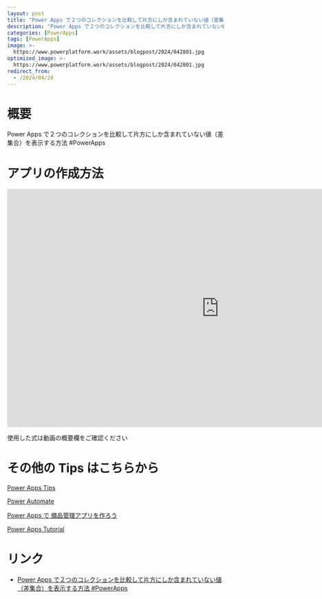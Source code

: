 ```yaml
---
layout: post
title: "Power Apps で２つのコレクションを比較して片方にしか含まれていない値（差集合）を表示する方法 #PowerApps"
description: "Power Apps で２つのコレクションを比較して片方にしか含まれていない値（差集合）を表示する方法 #PowerAppsを動画で分かりやすく解説"
categories: [PowerApps]
tags: [PowerApps]
image: >-
  https://www.powerplatform.work/assets/blogpost/2024/042801.jpg
optimized_image: >-
  https://www.powerplatform.work/assets/blogpost/2024/042801.jpg
redirect_from:
  - /2024/04/28
---
```



#  概要

Power Apps で２つのコレクションを比較して片方にしか含まれていない値（差集合）を表示する方法 #PowerApps


# アプリの作成方法

<iframe width="983" height="553" src="https://www.youtube.com/embed/9AnZhBtq51Y" title="YouTube video player" frameborder="0" allow="accelerometer; autoplay; clipboard-write; encrypted-media; gyroscope; picture-in-picture" allowfullscreen></iframe>


使用した式は動画の概要欄をご確認ください


# その他の Tips はこちらから

[Power Apps Tips](https://www.youtube.com/watch?v=VrAQf3JQ7yM&list=PLVhFi1fb3DqakSLVMn22DDcySXh9jtzi- )


[Power Automate](https://www.youtube.com/watch?v=-YnJYT0ASEM&list=PLVhFi1fb3Dqbzic6GieqnLFgD3aTj-eHA)


[Power Apps で 備品管理アプリを作ろう](https://www.youtube.com/playlist?list=PLVhFi1fb3DqZM3HKb8Hea6XEL96990Fyn)


[Power Apps Tutorial](https://www.youtube.com/playlist?list=PLVhFi1fb3DqalxpL974VvAJvV4iWoSbe_)


# リンク


- [Power Apps で２つのコレクションを比較して片方にしか含まれていない値（差集合）を表示する方法 #PowerApps](https://www.youtube.com/watch?v=9AnZhBtq51Y)

